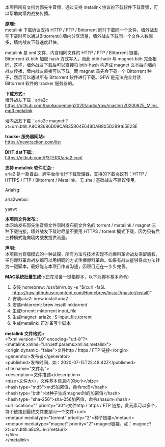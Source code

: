 本项目所有文档为郭先生音频，通过支持 metalink 协议的下载软件下载音频，可以帮助向墙内战友传播。

<b>原理::</b><br>
metalink 下载协议支持 HTTP / FTP / Bittorrent 同时下载同一个文件，墙外战友在下载时可以通过Bittorrent向墙内分享流量，墙外战友下载同一个文件人数越多，墙内战友下载速度赶快。

metalink 是 xml 文件，内含相同文件的 HTTP / FTP / Bittorrent 链接，Bittorrent 以 btih 加密 hash 方式写入，而此 btih-hash 与 magnet-btih 完全相同，这样，墙外战友下载后可以直接将 btih-hash 构造成 magnet 文本后向墙内战友传播，墙内战友直接可以下载。而 magnet 首先会下载一个 Bittorrent 种子，然后可以通过所有 Bittorrent 软件进行下载。GFW 是无法完全封锁 Bittorrent 软件的 tracker 服务器的。

<b>下载方式::</b><br>
墙外战友下载：aria2c https://github.com/baoliaogeming2020/audio/raw/master/20200625_Miles.mp3.metalink

墙内战友下载：aria2c magnet:?xt=urn:btih:A8C93686D09CAB35B04E648DAB805D2B9165E23E

<b>tracker 服务器网站::</b><br>
https://newtrackon.com/list

<b>DHT.dat下载::</b><br>
https://github.com/P3TERX/aria2.conf

<b>支持 metalink 软件汇总::</b><br>
aria2:是一款自由、跨平台命令行下载管理器，支持的下载协议有：HTTP / HTTPS / FTP / Bittorrent / Metalink。无 shell 基础战友不建议使用。

AriaNg:

aria2webui:

yaaw:

<b>本项目文件发布::</b><br>
本网站发布郭先生音频文件同时发布同文件名的 torrent / metalink / magnet 三种下载链接，墙外战友下载时尽量不要用 HTTPS / torrent 模式下载，因为只有后三种模式能向墙内战友提供流量。

<b>声明::</b><br>
本项目为穿墙模式的一种试探，所有方法与技术实现不向爆料革命战友保留版权，任何爆料革命战友都可以用相同的方式传播爆料革命。如果有战友能够将此方法转为一键脚本，最好能与本项目作者沟通，因项目还在一步步完善。

<b>MAC系统批量生成::</b>(正在准备一键指脚本，以下为脚本基本命令)<br>
1. 安装 homebrew:
/usr/bin/ruby -e "$(curl -fsSL https://raw.githubusercontent.com/Homebrew/install/master/install)"
2. 安装aria2:
brew install aria2
3. 安装mktorrent:
brew insatll mktorrent
4. 生成torrent:
mktorrent input_file
5. 生成magnet:
aria2c -S input_file.torrent
6. 生成metalink:
正准备写个脚本

<b>metalink 文件格式::</b><br>
&lt;?xml version="1.0" encoding="utf-8"?&gt;<br>
&lt;metalink xmlns="urn:ietf:params:xml:ns:metalink"&gt;<br>
  &lt;origin dynamic="false"&gt;文件http / https / FTP 链接&lt;/origin&gt;<br>
  &lt;generator&gt;发布者&lt;/generator&gt;<br>
  &lt;published&gt;发布时间，如：2020-07-15T22:49:42Z&lt;/published&gt;<br>
  &lt;file name="文件名"&gt;<br>
    &lt;description&gt;文件描述&lt;/description&gt;<br>
    &lt;size&gt;文件大小，文件基本信息内的大小&lt;/size&gt;<br>
    &lt;hash type="md5"&gt;md5加密值，命令md5&lt;/hash&gt;<br>
    &lt;hash type="btih"&gt;bt种子生成magnet时的加密值&lt;/hash&gt;<br>
    &lt;hash type="sha-256"&gt;sha-256加密值，命令shasum&lt;/hash&gt;<br>
    &lt;url location="" priority="30"&gt;文件http / https / FTP 链接，此元素可以多个，每个链接到最终文件要是同一个文件&lt;/url&gt;<br>
    &lt;metaurl mediatype="torrent" priority="2"&gt;种子链接&lt;/metaurl&gt;<br>
    &lt;metaurl mediatype="magnet" priority="2"&gt;magnet链接，如：magnet:?xt=urn:btih:a8c9...e&lt;/metaurl&gt;<br>
  &lt;/file&gt;<br>
&lt;/metalink&gt;
